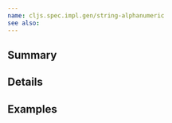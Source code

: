 ```yaml
---
name: cljs.spec.impl.gen/string-alphanumeric
see also:
---
```


## Summary

## Details

## Examples
